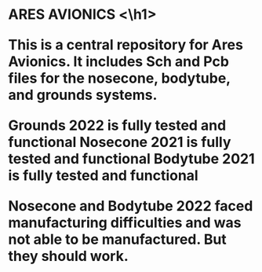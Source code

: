 <h1>
ARES AVIONICS
<\h1>

This is a central repository for Ares Avionics. It includes Sch and Pcb files for the nosecone, bodytube, and grounds systems. 


Grounds 2022 is fully tested and functional
Nosecone 2021 is fully tested and functional
Bodytube 2021 is fully tested and functional

Nosecone and Bodytube 2022 faced manufacturing difficulties and was not able to be manufactured. But they should work.
